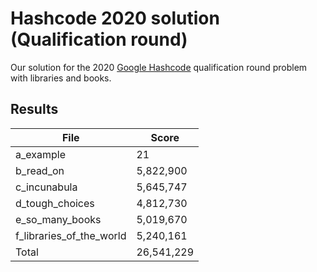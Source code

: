 # Hashcode 2020 solution (Qualification round)
Our solution for the 2020 [Google Hashcode](https://codingcompetitions.withgoogle.com/hashcode) qualification round problem with libraries and books.

## Results

| File  | Score |
| ------------- | ------------- |
| a_example | 21 |
| b_read_on | 5,822,900 |
| c_incunabula | 5,645,747 |
| d_tough_choices | 4,812,730 |
| e_so_many_books | 5,019,670 |
| f_libraries_of_the_world | 5,240,161 |
| Total | 26,541,229 |

